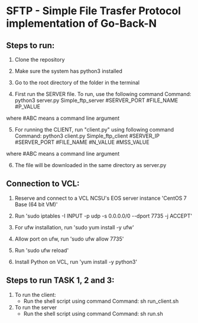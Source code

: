 # SFTP - Simple File Trasfer Protocol implementation of Go-Back-N 
## Steps to run:

1. Clone the repository

2. Make sure the system has python3 installed

3. Go to the root directory of the folder in the terminal 

4. First run the SERVER file. To run, use the following command
     	Command:    python3 server.py Simple_ftp_server #SERVER_PORT #FILE_NAME #P_VALUE
      
where #ABC means a command line argument
      
5. For running the CLIENT, run "client.py" using following command
		Command:    python3 client.py Simple_ftp_client #SERVER_IP #SERVER_PORT #FILE_NAME #N_VALUE #MSS_VALUE
    
where #ABC means a command line argument

6. The file will be downloaded in the same directory as server.py

## Connection to VCL:

1. Reserve and connect to a VCL NCSU's EOS server instance 'CentOS 7 Base (64 bit VM)'

2. Run 'sudo iptables -I INPUT -p udp -s 0.0.0.0/0 --dport 7735 -j ACCEPT'

3. For ufw installation, run 'sudo yum install -y ufw'

4. Allow port on ufw, run 'sudo ufw allow 7735'

5. Run 'sudo ufw reload' 

6. Install Python on VCL, run 'yum install -y python3'

## Steps to run TASK 1, 2 and 3:

1. To run the client:
	* Run the shell script using command
		Command: sh run_client.sh
2. To run the server
	* Run the shell script using command
		Command: sh run.sh
